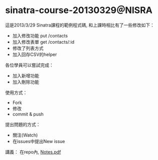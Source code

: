 sinatra-course-20130329＠NISRA
=======================
這是2013/3/29 Sinatra課程的範例程式碼, 和上課時相比有了一些修改如下：

*  加入修改功能 put /contacts
*  加入修改表單 get /contacts/:id
*  修改了列表方式
*  加入回存CSV的helper

各位學員可以嘗試完成：

*  加入新增功能
*  加入刪除功能

使用方式：

*  Fork
*  修改
*  commit & push

提出問題的方式：

*  關注(Watch)
*  在issues中提出New issue

講義：
在repo內, [Notes.pdf](/Notes.pdf)

